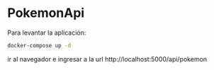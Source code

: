 # PokemonApi

Para levantar la aplicación:

``` cmd
docker-compose up -d
```

ir al navegador e ingresar a la url http://localhost:5000/api/pokemon
